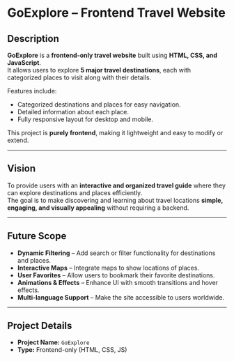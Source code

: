 # **GoExplore – Frontend Travel Website**

## **Description**

**GoExplore** is a **frontend-only travel website** built using **HTML, CSS, and JavaScript**.  
It allows users to explore **5 major travel destinations**, each with categorized places to visit along with their details.  

Features include:

* Categorized destinations and places for easy navigation.  
* Detailed information about each place.  
* Fully responsive layout for desktop and mobile.  

This project is **purely frontend**, making it lightweight and easy to modify or extend.

---

## **Vision**

To provide users with an **interactive and organized travel guide** where they can explore destinations and places efficiently.  
The goal is to make discovering and learning about travel locations **simple, engaging, and visually appealing** without requiring a backend.

---

## **Future Scope**

* **Dynamic Filtering** – Add search or filter functionality for destinations and places.  
* **Interactive Maps** – Integrate maps to show locations of places.  
* **User Favorites** – Allow users to bookmark their favorite destinations.  
* **Animations & Effects** – Enhance UI with smooth transitions and hover effects.  
* **Multi-language Support** – Make the site accessible to users worldwide.

---

## **Project Details**

* **Project Name:** `GoExplore`  
* **Type:** Frontend-only (HTML, CSS, JS)  
